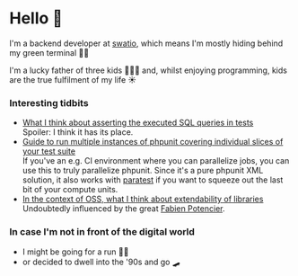 # Hello 👋
I'm a backend developer at [swatio](https://github.com/swatio), which means I'm mostly hiding behind my green terminal 👨‍💻

I'm a lucky father of three kids 🐣🐣🐣 and, whilst enjoying programming, kids are the true fulfilment of my life ☀️

### Interesting tidbits
- [What I think about asserting the executed SQL queries in tests](https://github.com/laravel/ideas/issues/1553#issuecomment-828144741)\
  Spoiler: I think it has its place.
- [Guide to run multiple instances of phpunit covering individual slices of your test suite](https://github.com/wizaplace/phpunit-slicer/pull/8#issuecomment-796835653)\
  If you've an e.g. CI environment where you can parallelize jobs, you can use this to truly parallelize phpunit. Since it's a pure phpunit XML solution, it also works with [paratest](https://github.com/paratestphp/paratest) if you want to squeeze out the last bit of your compute units.
- [In the context of OSS, what I think about extendability of libraries](https://github.com/wildbit/swiftmailer-postmark/pull/33#issuecomment-687601800)\
  Undoubtedly influenced by the great [Fabien Potencier](http://fabien.potencier.org/pragmatism-over-theory-protected-vs-private.html).

### In case I'm not in front of the digital world
- I might be going for a run 🏃‍♂️
- or decided to dwell into the '90s and go 🛹
